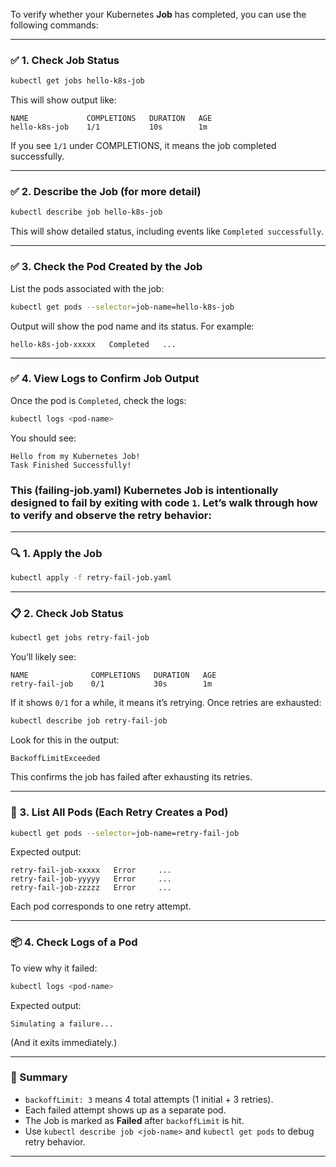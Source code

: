 To verify whether your Kubernetes **Job** has completed, you can use the following commands:

---

### ✅ **1. Check Job Status**

```bash
kubectl get jobs hello-k8s-job
```

This will show output like:

```
NAME             COMPLETIONS   DURATION   AGE
hello-k8s-job    1/1           10s        1m
```

If you see `1/1` under COMPLETIONS, it means the job completed successfully.

---

### ✅ **2. Describe the Job (for more detail)**

```bash
kubectl describe job hello-k8s-job
```

This will show detailed status, including events like `Completed successfully`.

---

### ✅ **3. Check the Pod Created by the Job**

List the pods associated with the job:

```bash
kubectl get pods --selector=job-name=hello-k8s-job
```

Output will show the pod name and its status. For example:

```
hello-k8s-job-xxxxx   Completed   ...
```

---

### ✅ **4. View Logs to Confirm Job Output**

Once the pod is `Completed`, check the logs:

```bash
kubectl logs <pod-name>
```

You should see:

```
Hello from my Kubernetes Job!
Task Finished Successfully!
```

### This (failing-job.yaml) Kubernetes Job is intentionally designed to **fail** by exiting with code `1`. Let’s walk through how to verify and observe the retry behavior:

---

### 🔍 1. **Apply the Job**

```bash
kubectl apply -f retry-fail-job.yaml
```

---

### 📋 2. **Check Job Status**

```bash
kubectl get jobs retry-fail-job
```

You’ll likely see:

```
NAME              COMPLETIONS   DURATION   AGE
retry-fail-job    0/1           30s        1m
```

If it shows `0/1` for a while, it means it’s retrying. Once retries are exhausted:

```bash
kubectl describe job retry-fail-job
```

Look for this in the output:

```
BackoffLimitExceeded
```

This confirms the job has failed after exhausting its retries.

---

### 🔄 3. **List All Pods (Each Retry Creates a Pod)**

```bash
kubectl get pods --selector=job-name=retry-fail-job
```

Expected output:

```
retry-fail-job-xxxxx   Error     ...
retry-fail-job-yyyyy   Error     ...
retry-fail-job-zzzzz   Error     ...
```

Each pod corresponds to one retry attempt.

---

### 📦 4. **Check Logs of a Pod**

To view why it failed:

```bash
kubectl logs <pod-name>
```

Expected output:

```
Simulating a failure...
```

(And it exits immediately.)

---

### 📌 Summary

* `backoffLimit: 3` means 4 total attempts (1 initial + 3 retries).
* Each failed attempt shows up as a separate pod.
* The Job is marked as **Failed** after `backoffLimit` is hit.
* Use `kubectl describe job <job-name>` and `kubectl get pods` to debug retry behavior.

---

